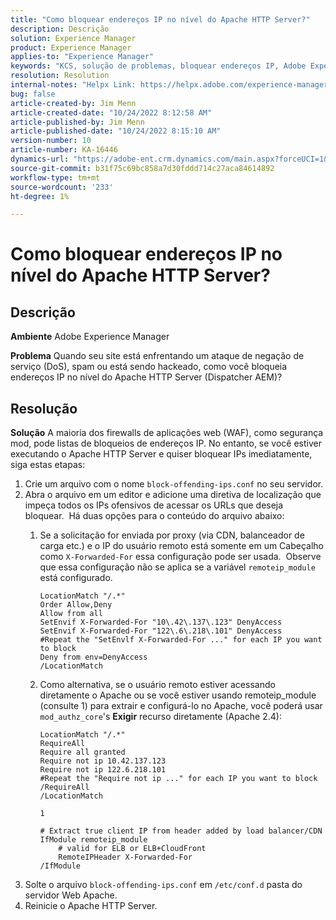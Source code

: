 ```yaml
---
title: "Como bloquear endereços IP no nível do Apache HTTP Server?"
description: Descrição
solution: Experience Manager
product: Experience Manager
applies-to: "Experience Manager"
keywords: "KCS, solução de problemas, bloquear endereços IP, Adobe Experience Manager, AEM, nível do Apache HTTP Server"
resolution: Resolution
internal-notes: "Helpx Link: https://helpx.adobe.com/experience-manager/kb/block-ips-apache-http-server.html#remoteip_module"
bug: false
article-created-by: Jim Menn
article-created-date: "10/24/2022 8:12:58 AM"
article-published-by: Jim Menn
article-published-date: "10/24/2022 8:15:10 AM"
version-number: 10
article-number: KA-16446
dynamics-url: "https://adobe-ent.crm.dynamics.com/main.aspx?forceUCI=1&pagetype=entityrecord&etn=knowledgearticle&id=3e9f6ba7-7353-ed11-bba2-6045bd0065f9"
source-git-commit: b31f75c69bc858a7d30fddd714c27aca84614892
workflow-type: tm+mt
source-wordcount: '233'
ht-degree: 1%

---
```


# Como bloquear endereços IP no nível do Apache HTTP Server?

## Descrição


<b>Ambiente</b>
Adobe Experience Manager

<b>Problema</b>
Quando seu site está enfrentando um ataque de negação de serviço (DoS), spam ou está sendo hackeado, como você bloqueia endereços IP no nível do Apache HTTP Server (Dispatcher AEM)?


## Resolução


<b>Solução</b>
A maioria dos firewalls de aplicações web (WAF), como segurança mod, pode listas de bloqueios de endereços IP.
No entanto, se você estiver executando o Apache HTTP Server e quiser bloquear IPs imediatamente, siga estas etapas:

1. Crie um arquivo com o nome `block-offending-ips.conf` no seu servidor.
2. Abra o arquivo em um editor e adicione uma diretiva de localização que impeça todos os IPs ofensivos de acessar os URLs que deseja bloquear.  Há duas opções para o conteúdo do arquivo abaixo:
   1. Se a solicitação for enviada por proxy (via CDN, balanceador de carga etc.) e o IP do usuário remoto está somente em um Cabeçalho como `X-Forwarded-For` essa configuração pode ser usada.  Observe que essa configuração não se aplica se a variável `remoteip_module` está configurado.  <br>

      ```
      LocationMatch "/.*"
      Order Allow,Deny
      Allow from all
      SetEnvif X-Forwarded-For "10\.42\.137\.123" DenyAccess
      SetEnvif X-Forwarded-For "122\.6\.218\.101" DenyAccess
      #Repeat the "SetEnvlf X-Forwarded-For ..." for each IP you want to block
      Deny from env=DenyAccess
      /LocationMatch
      ```
   2. Como alternativa, se o usuário remoto estiver acessando diretamente o Apache ou se você estiver usando remoteip_module (consulte 1) para extrair e configurá-lo no Apache, você poderá usar `mod_authz_core`&#39;s <b>Exigir</b> recurso diretamente (Apache 2.4):

      ```
      LocationMatch "/.*"
      RequireAll
      Require all granted
      Require not ip 10.42.137.123
      Require not ip 122.6.218.101
      #Repeat the "Require not ip ..." for each IP you want to block
      /RequireAll
      /LocationMatch
      ```

      `1`


      ```
      # Extract true client IP from header added by load balancer/CDN
      IfModule remoteip_module
          # valid for ELB or ELB+CloudFront
          RemoteIPHeader X-Forwarded-For
      /IfModule
      ```
3. Solte o arquivo `block-offending-ips.conf` em `/etc/conf.d` pasta do servidor Web Apache.
4. Reinicie o Apache HTTP Server.

